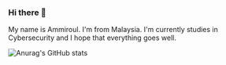### Hi there 👋

My name is Ammiroul. I'm from Malaysia. I'm currently studies in Cybersecurity and I hope that everything goes well. 


![Anurag's GitHub stats](https://github-readme-stats.vercel.app/api?username=anuraghazra&theme=highcontrast_icons=true&theme=highcontrst)
